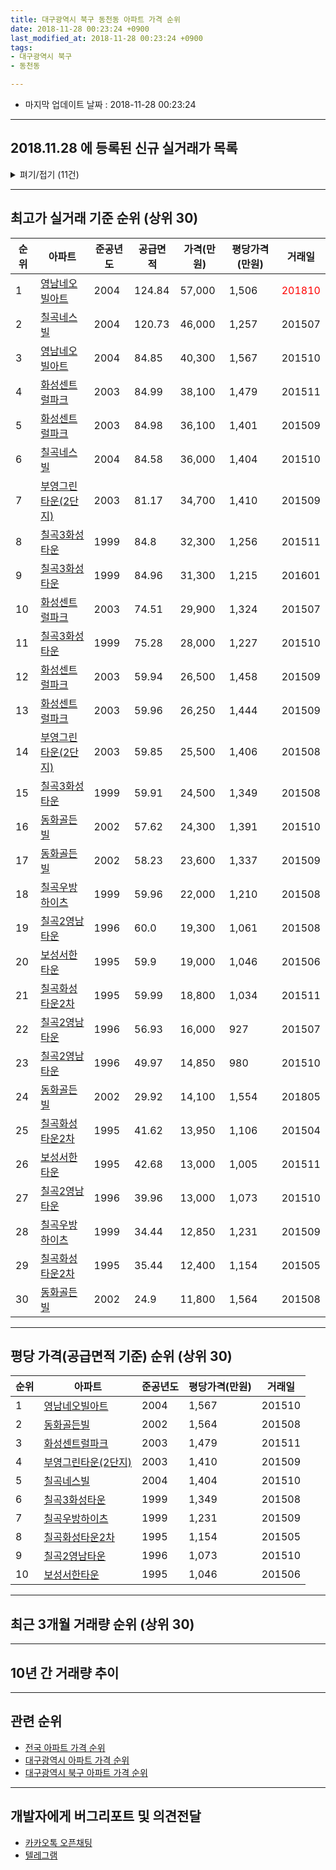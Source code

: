 ```yaml
---
title: 대구광역시 북구 동천동 아파트 가격 순위
date: 2018-11-28 00:23:24 +0900
last_modified_at: 2018-11-28 00:23:24 +0900
tags:
- 대구광역시 북구
- 동천동

---
```


* 마지막 업데이트 날짜 : 2018-11-28 00:23:24

---

## 2018.11.28 에 등록된 신규 실거래가 목록

<details>
<summary>펴기/접기 (11건)</summary>
<div markdown="1">

|아파트|준공년도|공급면적|가격(만원)|평당가격(만원)|거래일|
|---|---|---|---|---|---|
|[동화골든빌](https://search.naver.com/search.naver?query=%EB%8C%80%EA%B5%AC%EA%B4%91%EC%97%AD%EC%8B%9C+%EB%B6%81%EA%B5%AC+%EB%8F%99%EC%B2%9C%EB%8F%99+%EB%8F%99%ED%99%94%EA%B3%A8%EB%93%A0%EB%B9%8C)|2002|57.62|20,800|1,191|<span style="color:red">201811</span>|
|[칠곡2영남타운](https://search.naver.com/search.naver?query=%EB%8C%80%EA%B5%AC%EA%B4%91%EC%97%AD%EC%8B%9C+%EB%B6%81%EA%B5%AC+%EB%8F%99%EC%B2%9C%EB%8F%99+%EC%B9%A0%EA%B3%A12%EC%98%81%EB%82%A8%ED%83%80%EC%9A%B4)|1996|49.97|12,800|845|<span style="color:red">201811</span>|
|[동화골든빌](https://search.naver.com/search.naver?query=%EB%8C%80%EA%B5%AC%EA%B4%91%EC%97%AD%EC%8B%9C+%EB%B6%81%EA%B5%AC+%EB%8F%99%EC%B2%9C%EB%8F%99+%EB%8F%99%ED%99%94%EA%B3%A8%EB%93%A0%EB%B9%8C)|2002|57.62|19,000|1,088|<span style="color:red">201810</span>|
|[부영그린타운(2단지)](https://search.naver.com/search.naver?query=%EB%8C%80%EA%B5%AC%EA%B4%91%EC%97%AD%EC%8B%9C+%EB%B6%81%EA%B5%AC+%EB%8F%99%EC%B2%9C%EB%8F%99+%EB%B6%80%EC%98%81%EA%B7%B8%EB%A6%B0%ED%83%80%EC%9A%B4%282%EB%8B%A8%EC%A7%80%29)|2003|59.85|23,400|1,290|<span style="color:red">201810</span>|
|[영남네오빌아트](https://search.naver.com/search.naver?query=%EB%8C%80%EA%B5%AC%EA%B4%91%EC%97%AD%EC%8B%9C+%EB%B6%81%EA%B5%AC+%EB%8F%99%EC%B2%9C%EB%8F%99+%EC%98%81%EB%82%A8%EB%84%A4%EC%98%A4%EB%B9%8C%EC%95%84%ED%8A%B8)|2004|84.85|39,700|1,543|<span style="color:red">201810</span>|
|[동화골든빌](https://search.naver.com/search.naver?query=%EB%8C%80%EA%B5%AC%EA%B4%91%EC%97%AD%EC%8B%9C+%EB%B6%81%EA%B5%AC+%EB%8F%99%EC%B2%9C%EB%8F%99+%EB%8F%99%ED%99%94%EA%B3%A8%EB%93%A0%EB%B9%8C)|2002|57.62|22,000|1,260|<span style="color:red">201810</span>|
|[부영그린타운(2단지)](https://search.naver.com/search.naver?query=%EB%8C%80%EA%B5%AC%EA%B4%91%EC%97%AD%EC%8B%9C+%EB%B6%81%EA%B5%AC+%EB%8F%99%EC%B2%9C%EB%8F%99+%EB%B6%80%EC%98%81%EA%B7%B8%EB%A6%B0%ED%83%80%EC%9A%B4%282%EB%8B%A8%EC%A7%80%29)|2003|81.17|29,000|1,178|<span style="color:red">201810</span>|
|[칠곡우방하이츠](https://search.naver.com/search.naver?query=%EB%8C%80%EA%B5%AC%EA%B4%91%EC%97%AD%EC%8B%9C+%EB%B6%81%EA%B5%AC+%EB%8F%99%EC%B2%9C%EB%8F%99+%EC%B9%A0%EA%B3%A1%EC%9A%B0%EB%B0%A9%ED%95%98%EC%9D%B4%EC%B8%A0)|1999|59.96|17,750|976|<span style="color:red">201810</span>|
|[칠곡네스빌](https://search.naver.com/search.naver?query=%EB%8C%80%EA%B5%AC%EA%B4%91%EC%97%AD%EC%8B%9C+%EB%B6%81%EA%B5%AC+%EB%8F%99%EC%B2%9C%EB%8F%99+%EC%B9%A0%EA%B3%A1%EB%84%A4%EC%8A%A4%EB%B9%8C)|2004|84.58|33,500|1,307|<span style="color:red">201810</span>|
|[칠곡네스빌](https://search.naver.com/search.naver?query=%EB%8C%80%EA%B5%AC%EA%B4%91%EC%97%AD%EC%8B%9C+%EB%B6%81%EA%B5%AC+%EB%8F%99%EC%B2%9C%EB%8F%99+%EC%B9%A0%EA%B3%A1%EB%84%A4%EC%8A%A4%EB%B9%8C)|2004|84.58|31,800|1,240|<span style="color:red">201810</span>|
|[칠곡화성타운2차](https://search.naver.com/search.naver?query=%EB%8C%80%EA%B5%AC%EA%B4%91%EC%97%AD%EC%8B%9C+%EB%B6%81%EA%B5%AC+%EB%8F%99%EC%B2%9C%EB%8F%99+%EC%B9%A0%EA%B3%A1%ED%99%94%EC%84%B1%ED%83%80%EC%9A%B42%EC%B0%A8)|1995|41.62|12,750|1,010|<span style="color:red">201810</span>|


</div>
</details>

---

## 최고가 실거래 기준 순위 (상위 30)


|순위|아파트|준공년도|공급면적|가격(만원)|평당가격(만원)|거래일|
|---|---|---|---|---|---|---|
|1|[영남네오빌아트](https://search.naver.com/search.naver?query=%EB%8C%80%EA%B5%AC%EA%B4%91%EC%97%AD%EC%8B%9C+%EB%B6%81%EA%B5%AC+%EB%8F%99%EC%B2%9C%EB%8F%99+%EC%98%81%EB%82%A8%EB%84%A4%EC%98%A4%EB%B9%8C%EC%95%84%ED%8A%B8)|2004|124.84|57,000|1,506|<span style="color:red">201810</span>|
|2|[칠곡네스빌](https://search.naver.com/search.naver?query=%EB%8C%80%EA%B5%AC%EA%B4%91%EC%97%AD%EC%8B%9C+%EB%B6%81%EA%B5%AC+%EB%8F%99%EC%B2%9C%EB%8F%99+%EC%B9%A0%EA%B3%A1%EB%84%A4%EC%8A%A4%EB%B9%8C)|2004|120.73|46,000|1,257|201507|
|3|[영남네오빌아트](https://search.naver.com/search.naver?query=%EB%8C%80%EA%B5%AC%EA%B4%91%EC%97%AD%EC%8B%9C+%EB%B6%81%EA%B5%AC+%EB%8F%99%EC%B2%9C%EB%8F%99+%EC%98%81%EB%82%A8%EB%84%A4%EC%98%A4%EB%B9%8C%EC%95%84%ED%8A%B8)|2004|84.85|40,300|1,567|201510|
|4|[화성센트럴파크](https://search.naver.com/search.naver?query=%EB%8C%80%EA%B5%AC%EA%B4%91%EC%97%AD%EC%8B%9C+%EB%B6%81%EA%B5%AC+%EB%8F%99%EC%B2%9C%EB%8F%99+%ED%99%94%EC%84%B1%EC%84%BC%ED%8A%B8%EB%9F%B4%ED%8C%8C%ED%81%AC)|2003|84.99|38,100|1,479|201511|
|5|[화성센트럴파크](https://search.naver.com/search.naver?query=%EB%8C%80%EA%B5%AC%EA%B4%91%EC%97%AD%EC%8B%9C+%EB%B6%81%EA%B5%AC+%EB%8F%99%EC%B2%9C%EB%8F%99+%ED%99%94%EC%84%B1%EC%84%BC%ED%8A%B8%EB%9F%B4%ED%8C%8C%ED%81%AC)|2003|84.98|36,100|1,401|201509|
|6|[칠곡네스빌](https://search.naver.com/search.naver?query=%EB%8C%80%EA%B5%AC%EA%B4%91%EC%97%AD%EC%8B%9C+%EB%B6%81%EA%B5%AC+%EB%8F%99%EC%B2%9C%EB%8F%99+%EC%B9%A0%EA%B3%A1%EB%84%A4%EC%8A%A4%EB%B9%8C)|2004|84.58|36,000|1,404|201510|
|7|[부영그린타운(2단지)](https://search.naver.com/search.naver?query=%EB%8C%80%EA%B5%AC%EA%B4%91%EC%97%AD%EC%8B%9C+%EB%B6%81%EA%B5%AC+%EB%8F%99%EC%B2%9C%EB%8F%99+%EB%B6%80%EC%98%81%EA%B7%B8%EB%A6%B0%ED%83%80%EC%9A%B4%282%EB%8B%A8%EC%A7%80%29)|2003|81.17|34,700|1,410|201509|
|8|[칠곡3화성타운](https://search.naver.com/search.naver?query=%EB%8C%80%EA%B5%AC%EA%B4%91%EC%97%AD%EC%8B%9C+%EB%B6%81%EA%B5%AC+%EB%8F%99%EC%B2%9C%EB%8F%99+%EC%B9%A0%EA%B3%A13%ED%99%94%EC%84%B1%ED%83%80%EC%9A%B4)|1999|84.8|32,300|1,256|201511|
|9|[칠곡3화성타운](https://search.naver.com/search.naver?query=%EB%8C%80%EA%B5%AC%EA%B4%91%EC%97%AD%EC%8B%9C+%EB%B6%81%EA%B5%AC+%EB%8F%99%EC%B2%9C%EB%8F%99+%EC%B9%A0%EA%B3%A13%ED%99%94%EC%84%B1%ED%83%80%EC%9A%B4)|1999|84.96|31,300|1,215|201601|
|10|[화성센트럴파크](https://search.naver.com/search.naver?query=%EB%8C%80%EA%B5%AC%EA%B4%91%EC%97%AD%EC%8B%9C+%EB%B6%81%EA%B5%AC+%EB%8F%99%EC%B2%9C%EB%8F%99+%ED%99%94%EC%84%B1%EC%84%BC%ED%8A%B8%EB%9F%B4%ED%8C%8C%ED%81%AC)|2003|74.51|29,900|1,324|201507|
|11|[칠곡3화성타운](https://search.naver.com/search.naver?query=%EB%8C%80%EA%B5%AC%EA%B4%91%EC%97%AD%EC%8B%9C+%EB%B6%81%EA%B5%AC+%EB%8F%99%EC%B2%9C%EB%8F%99+%EC%B9%A0%EA%B3%A13%ED%99%94%EC%84%B1%ED%83%80%EC%9A%B4)|1999|75.28|28,000|1,227|201510|
|12|[화성센트럴파크](https://search.naver.com/search.naver?query=%EB%8C%80%EA%B5%AC%EA%B4%91%EC%97%AD%EC%8B%9C+%EB%B6%81%EA%B5%AC+%EB%8F%99%EC%B2%9C%EB%8F%99+%ED%99%94%EC%84%B1%EC%84%BC%ED%8A%B8%EB%9F%B4%ED%8C%8C%ED%81%AC)|2003|59.94|26,500|1,458|201509|
|13|[화성센트럴파크](https://search.naver.com/search.naver?query=%EB%8C%80%EA%B5%AC%EA%B4%91%EC%97%AD%EC%8B%9C+%EB%B6%81%EA%B5%AC+%EB%8F%99%EC%B2%9C%EB%8F%99+%ED%99%94%EC%84%B1%EC%84%BC%ED%8A%B8%EB%9F%B4%ED%8C%8C%ED%81%AC)|2003|59.96|26,250|1,444|201509|
|14|[부영그린타운(2단지)](https://search.naver.com/search.naver?query=%EB%8C%80%EA%B5%AC%EA%B4%91%EC%97%AD%EC%8B%9C+%EB%B6%81%EA%B5%AC+%EB%8F%99%EC%B2%9C%EB%8F%99+%EB%B6%80%EC%98%81%EA%B7%B8%EB%A6%B0%ED%83%80%EC%9A%B4%282%EB%8B%A8%EC%A7%80%29)|2003|59.85|25,500|1,406|201508|
|15|[칠곡3화성타운](https://search.naver.com/search.naver?query=%EB%8C%80%EA%B5%AC%EA%B4%91%EC%97%AD%EC%8B%9C+%EB%B6%81%EA%B5%AC+%EB%8F%99%EC%B2%9C%EB%8F%99+%EC%B9%A0%EA%B3%A13%ED%99%94%EC%84%B1%ED%83%80%EC%9A%B4)|1999|59.91|24,500|1,349|201508|
|16|[동화골든빌](https://search.naver.com/search.naver?query=%EB%8C%80%EA%B5%AC%EA%B4%91%EC%97%AD%EC%8B%9C+%EB%B6%81%EA%B5%AC+%EB%8F%99%EC%B2%9C%EB%8F%99+%EB%8F%99%ED%99%94%EA%B3%A8%EB%93%A0%EB%B9%8C)|2002|57.62|24,300|1,391|201510|
|17|[동화골든빌](https://search.naver.com/search.naver?query=%EB%8C%80%EA%B5%AC%EA%B4%91%EC%97%AD%EC%8B%9C+%EB%B6%81%EA%B5%AC+%EB%8F%99%EC%B2%9C%EB%8F%99+%EB%8F%99%ED%99%94%EA%B3%A8%EB%93%A0%EB%B9%8C)|2002|58.23|23,600|1,337|201509|
|18|[칠곡우방하이츠](https://search.naver.com/search.naver?query=%EB%8C%80%EA%B5%AC%EA%B4%91%EC%97%AD%EC%8B%9C+%EB%B6%81%EA%B5%AC+%EB%8F%99%EC%B2%9C%EB%8F%99+%EC%B9%A0%EA%B3%A1%EC%9A%B0%EB%B0%A9%ED%95%98%EC%9D%B4%EC%B8%A0)|1999|59.96|22,000|1,210|201508|
|19|[칠곡2영남타운](https://search.naver.com/search.naver?query=%EB%8C%80%EA%B5%AC%EA%B4%91%EC%97%AD%EC%8B%9C+%EB%B6%81%EA%B5%AC+%EB%8F%99%EC%B2%9C%EB%8F%99+%EC%B9%A0%EA%B3%A12%EC%98%81%EB%82%A8%ED%83%80%EC%9A%B4)|1996|60.0|19,300|1,061|201508|
|20|[보성서한타운](https://search.naver.com/search.naver?query=%EB%8C%80%EA%B5%AC%EA%B4%91%EC%97%AD%EC%8B%9C+%EB%B6%81%EA%B5%AC+%EB%8F%99%EC%B2%9C%EB%8F%99+%EB%B3%B4%EC%84%B1%EC%84%9C%ED%95%9C%ED%83%80%EC%9A%B4)|1995|59.9|19,000|1,046|201506|
|21|[칠곡화성타운2차](https://search.naver.com/search.naver?query=%EB%8C%80%EA%B5%AC%EA%B4%91%EC%97%AD%EC%8B%9C+%EB%B6%81%EA%B5%AC+%EB%8F%99%EC%B2%9C%EB%8F%99+%EC%B9%A0%EA%B3%A1%ED%99%94%EC%84%B1%ED%83%80%EC%9A%B42%EC%B0%A8)|1995|59.99|18,800|1,034|201511|
|22|[칠곡2영남타운](https://search.naver.com/search.naver?query=%EB%8C%80%EA%B5%AC%EA%B4%91%EC%97%AD%EC%8B%9C+%EB%B6%81%EA%B5%AC+%EB%8F%99%EC%B2%9C%EB%8F%99+%EC%B9%A0%EA%B3%A12%EC%98%81%EB%82%A8%ED%83%80%EC%9A%B4)|1996|56.93|16,000|927|201507|
|23|[칠곡2영남타운](https://search.naver.com/search.naver?query=%EB%8C%80%EA%B5%AC%EA%B4%91%EC%97%AD%EC%8B%9C+%EB%B6%81%EA%B5%AC+%EB%8F%99%EC%B2%9C%EB%8F%99+%EC%B9%A0%EA%B3%A12%EC%98%81%EB%82%A8%ED%83%80%EC%9A%B4)|1996|49.97|14,850|980|201510|
|24|[동화골든빌](https://search.naver.com/search.naver?query=%EB%8C%80%EA%B5%AC%EA%B4%91%EC%97%AD%EC%8B%9C+%EB%B6%81%EA%B5%AC+%EB%8F%99%EC%B2%9C%EB%8F%99+%EB%8F%99%ED%99%94%EA%B3%A8%EB%93%A0%EB%B9%8C)|2002|29.92|14,100|1,554|201805|
|25|[칠곡화성타운2차](https://search.naver.com/search.naver?query=%EB%8C%80%EA%B5%AC%EA%B4%91%EC%97%AD%EC%8B%9C+%EB%B6%81%EA%B5%AC+%EB%8F%99%EC%B2%9C%EB%8F%99+%EC%B9%A0%EA%B3%A1%ED%99%94%EC%84%B1%ED%83%80%EC%9A%B42%EC%B0%A8)|1995|41.62|13,950|1,106|201504|
|26|[보성서한타운](https://search.naver.com/search.naver?query=%EB%8C%80%EA%B5%AC%EA%B4%91%EC%97%AD%EC%8B%9C+%EB%B6%81%EA%B5%AC+%EB%8F%99%EC%B2%9C%EB%8F%99+%EB%B3%B4%EC%84%B1%EC%84%9C%ED%95%9C%ED%83%80%EC%9A%B4)|1995|42.68|13,000|1,005|201511|
|27|[칠곡2영남타운](https://search.naver.com/search.naver?query=%EB%8C%80%EA%B5%AC%EA%B4%91%EC%97%AD%EC%8B%9C+%EB%B6%81%EA%B5%AC+%EB%8F%99%EC%B2%9C%EB%8F%99+%EC%B9%A0%EA%B3%A12%EC%98%81%EB%82%A8%ED%83%80%EC%9A%B4)|1996|39.96|13,000|1,073|201510|
|28|[칠곡우방하이츠](https://search.naver.com/search.naver?query=%EB%8C%80%EA%B5%AC%EA%B4%91%EC%97%AD%EC%8B%9C+%EB%B6%81%EA%B5%AC+%EB%8F%99%EC%B2%9C%EB%8F%99+%EC%B9%A0%EA%B3%A1%EC%9A%B0%EB%B0%A9%ED%95%98%EC%9D%B4%EC%B8%A0)|1999|34.44|12,850|1,231|201509|
|29|[칠곡화성타운2차](https://search.naver.com/search.naver?query=%EB%8C%80%EA%B5%AC%EA%B4%91%EC%97%AD%EC%8B%9C+%EB%B6%81%EA%B5%AC+%EB%8F%99%EC%B2%9C%EB%8F%99+%EC%B9%A0%EA%B3%A1%ED%99%94%EC%84%B1%ED%83%80%EC%9A%B42%EC%B0%A8)|1995|35.44|12,400|1,154|201505|
|30|[동화골든빌](https://search.naver.com/search.naver?query=%EB%8C%80%EA%B5%AC%EA%B4%91%EC%97%AD%EC%8B%9C+%EB%B6%81%EA%B5%AC+%EB%8F%99%EC%B2%9C%EB%8F%99+%EB%8F%99%ED%99%94%EA%B3%A8%EB%93%A0%EB%B9%8C)|2002|24.9|11,800|1,564|201508|


---

## 평당 가격(공급면적 기준) 순위 (상위 30)


|순위|아파트|준공년도|평당가격(만원)|거래일|
|---|---|---|---|---|
|1|[영남네오빌아트](https://search.naver.com/search.naver?query=%EB%8C%80%EA%B5%AC%EA%B4%91%EC%97%AD%EC%8B%9C+%EB%B6%81%EA%B5%AC+%EB%8F%99%EC%B2%9C%EB%8F%99+%EC%98%81%EB%82%A8%EB%84%A4%EC%98%A4%EB%B9%8C%EC%95%84%ED%8A%B8)|2004|1,567|201510|
|2|[동화골든빌](https://search.naver.com/search.naver?query=%EB%8C%80%EA%B5%AC%EA%B4%91%EC%97%AD%EC%8B%9C+%EB%B6%81%EA%B5%AC+%EB%8F%99%EC%B2%9C%EB%8F%99+%EB%8F%99%ED%99%94%EA%B3%A8%EB%93%A0%EB%B9%8C)|2002|1,564|201508|
|3|[화성센트럴파크](https://search.naver.com/search.naver?query=%EB%8C%80%EA%B5%AC%EA%B4%91%EC%97%AD%EC%8B%9C+%EB%B6%81%EA%B5%AC+%EB%8F%99%EC%B2%9C%EB%8F%99+%ED%99%94%EC%84%B1%EC%84%BC%ED%8A%B8%EB%9F%B4%ED%8C%8C%ED%81%AC)|2003|1,479|201511|
|4|[부영그린타운(2단지)](https://search.naver.com/search.naver?query=%EB%8C%80%EA%B5%AC%EA%B4%91%EC%97%AD%EC%8B%9C+%EB%B6%81%EA%B5%AC+%EB%8F%99%EC%B2%9C%EB%8F%99+%EB%B6%80%EC%98%81%EA%B7%B8%EB%A6%B0%ED%83%80%EC%9A%B4%282%EB%8B%A8%EC%A7%80%29)|2003|1,410|201509|
|5|[칠곡네스빌](https://search.naver.com/search.naver?query=%EB%8C%80%EA%B5%AC%EA%B4%91%EC%97%AD%EC%8B%9C+%EB%B6%81%EA%B5%AC+%EB%8F%99%EC%B2%9C%EB%8F%99+%EC%B9%A0%EA%B3%A1%EB%84%A4%EC%8A%A4%EB%B9%8C)|2004|1,404|201510|
|6|[칠곡3화성타운](https://search.naver.com/search.naver?query=%EB%8C%80%EA%B5%AC%EA%B4%91%EC%97%AD%EC%8B%9C+%EB%B6%81%EA%B5%AC+%EB%8F%99%EC%B2%9C%EB%8F%99+%EC%B9%A0%EA%B3%A13%ED%99%94%EC%84%B1%ED%83%80%EC%9A%B4)|1999|1,349|201508|
|7|[칠곡우방하이츠](https://search.naver.com/search.naver?query=%EB%8C%80%EA%B5%AC%EA%B4%91%EC%97%AD%EC%8B%9C+%EB%B6%81%EA%B5%AC+%EB%8F%99%EC%B2%9C%EB%8F%99+%EC%B9%A0%EA%B3%A1%EC%9A%B0%EB%B0%A9%ED%95%98%EC%9D%B4%EC%B8%A0)|1999|1,231|201509|
|8|[칠곡화성타운2차](https://search.naver.com/search.naver?query=%EB%8C%80%EA%B5%AC%EA%B4%91%EC%97%AD%EC%8B%9C+%EB%B6%81%EA%B5%AC+%EB%8F%99%EC%B2%9C%EB%8F%99+%EC%B9%A0%EA%B3%A1%ED%99%94%EC%84%B1%ED%83%80%EC%9A%B42%EC%B0%A8)|1995|1,154|201505|
|9|[칠곡2영남타운](https://search.naver.com/search.naver?query=%EB%8C%80%EA%B5%AC%EA%B4%91%EC%97%AD%EC%8B%9C+%EB%B6%81%EA%B5%AC+%EB%8F%99%EC%B2%9C%EB%8F%99+%EC%B9%A0%EA%B3%A12%EC%98%81%EB%82%A8%ED%83%80%EC%9A%B4)|1996|1,073|201510|
|10|[보성서한타운](https://search.naver.com/search.naver?query=%EB%8C%80%EA%B5%AC%EA%B4%91%EC%97%AD%EC%8B%9C+%EB%B6%81%EA%B5%AC+%EB%8F%99%EC%B2%9C%EB%8F%99+%EB%B3%B4%EC%84%B1%EC%84%9C%ED%95%9C%ED%83%80%EC%9A%B4)|1995|1,046|201506|


---

## 최근 3개월 거래량 순위 (상위 30)


<div style="width:100%;">
    <canvas id="deal_count_ranking" height="250"></canvas>
</div>


<script>
new Chart(document.getElementById("deal_count_ranking"), {
    type: 'horizontalBar',
    data: {
        labels: ['동화골든빌', '보성서한타운', '칠곡3화성타운', '부영그린타운(2단지)', '화성센트럴파크', '칠곡화성타운2차', '칠곡2영남타운', '칠곡네스빌', '칠곡우방하이츠', '영남네오빌아트'],
        datasets: [{
            label: '실거래 수',
            data: [19, 16, 15, 12, 10, 8, 6, 6, 4, 3],
            borderColor: "rgba(255, 0, 128, 1)",
            backgroundColor: "rgba(255, 0, 128, 0.5)",
            fill: false,
        }]
    },
    options: {
        responsive: true,
        title: {
            display: true,
            text: '최근 3개월 거래량 순위'
        },
        tooltips: {
            mode: 'index',
            intersect: false,
            callbacks: {
                title: function(tooltipItems, data) {
                    return "실거래 수:";
                },
                label: function(tooltipItem, data) {
                    return data.labels[tooltipItem.index] + ": " + tooltipItem.xLabel;
                }
            }
        },
        hover: {
            mode: 'nearest',
            intersect: true
        },
        scales: {
            xAxes: [{
                display: true,
                scaleLabel: {
                    display: true,
                    labelString: '실거래 수'
                },
                ticks: {
                    suggestedMin: 0,
                }
            }],
            yAxes: [{
                display: true,
                ticks: {
                    autoSkip: false,
                    callback: function(value, index, values) {
                        if (value.length > 15)
                            return value.substr(0, 13) + "...";
                        else
                            return value;
                    }
                },
                scaleLabel: {
                    display: false,
                }
            }]
        }
    }
});

</script>


---

## 10년 간 거래량 추이


<div style="width:100%;">
    <canvas id="deal_progress" height="250"></canvas>
</div>

<script>
new Chart(document.getElementById("deal_progress"), {
    type: 'line',
    data: {
        labels: ['200811','200812','200901','200902','200903','200904','200905','200906','200907','200908','200909','200910','200911','200912','201001','201002','201003','201004','201005','201006','201007','201008','201009','201010','201011','201012','201101','201102','201103','201104','201105','201106','201107','201108','201109','201110','201111','201112','201201','201202','201203','201204','201205','201206','201207','201208','201209','201210','201211','201212','201301','201302','201303','201304','201305','201306','201307','201308','201309','201310','201311','201312','201401','201402','201403','201404','201405','201406','201407','201408','201409','201410','201411','201412','201501','201502','201503','201504','201505','201506','201507','201508','201509','201510','201511','201512','201601','201602','201603','201604','201605','201606','201607','201608','201609','201610','201611','201612','201701','201702','201703','201704','201705','201706','201707','201708','201709','201710','201711','201712','201801','201802','201803','201804','201805','201806','201807','201808','201809','201810','201811'],
        datasets: [{
            label: '실거래 수',
            pointRadius: 1,
            data: [28, 28, 50, 56, 62, 65, 60, 51, 74, 89, 62, 55, 65, 50, 78, 53, 68, 48, 35, 37, 30, 31, 41, 96, 110, 91, 99, 81, 76, 73, 59, 48, 56, 68, 68, 79, 55, 57, 57, 75, 65, 60, 45, 54, 40, 47, 61, 76, 82, 58, 62, 71, 71, 102, 93, 48, 35, 42, 57, 50, 51, 55, 39, 39, 67, 40, 33, 45, 38, 78, 84, 82, 67, 48, 83, 75, 121, 87, 62, 74, 69, 54, 51, 48, 28, 18, 26, 20, 25, 36, 23, 39, 28, 31, 43, 54, 49, 31, 30, 40, 52, 41, 53, 67, 61, 55, 47, 43, 37, 47, 53, 50, 80, 39, 46, 45, 36, 52, 47, 45, 7],
            borderColor: "rgba(255, 201, 14, 1)",
            backgroundColor: "rgba(255, 201, 14, 0.5)",
            fill: true,
        }]
    },
    options: {
        responsive: true,
        title: {
            display: true,
            text: '10년간 거래량 추이'
        },
        tooltips: {
            mode: 'index',
            intersect: false,
        },
        hover: {
            mode: 'nearest',
            intersect: true
        },
        scales: {
            xAxes: [{
                display: true,
                scaleLabel: {
                    display: true,
                    labelString: '년/월'
                }
            }],
            yAxes: [{
                display: true,
                ticks: {
                    suggestedMin: 0,
                },
                scaleLabel: {
                    display: true,
                    labelString: '실거래 수'
                }
            }]
        }
    }
});

</script>


---

## 관련 순위

- [전국 아파트 가격 순위](https://inasie.github.io/apt-ranking/전국)
- [대구광역시 아파트 가격 순위](https://inasie.github.io/apt-ranking/대구광역시)
- [대구광역시 북구 아파트 가격 순위](https://inasie.github.io/apt-ranking/대구광역시-북구)


---

## 개발자에게 버그리포트 및 의견전달

- [카카오톡 오픈채팅](https://open.kakao.com/o/gLJUAP4)
- [텔레그램](https://t.me/inasie)

